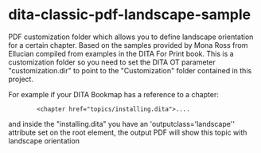 # dita-classic-pdf-landscape-sample
PDF customization folder which allows you to define landscape orientation for a certain chapter. Based on the samples provided by Mona Ross from Ellucian compiled from examples in the DITA For Print book.
This is a customization folder so you need to set the DITA OT parameter "customization.dir" to point to the "Customization" folder contained in this project.

For example if your DITA Bookmap has a reference to a chapter:

            <chapter href="topics/installing.dita">....
            
and inside the "installing.dita" you have an 'outputclass='landscape'' attribute set on the root element, the output PDF will show this topic with landscape orientation
